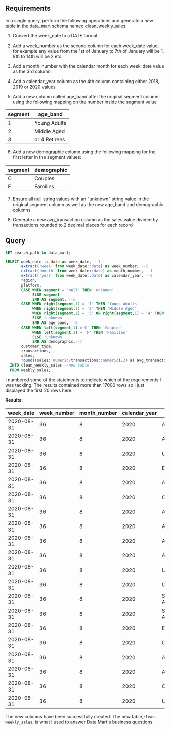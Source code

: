 Requirements
-----

In a single query, perform the following operations and generate a new table in the data_mart schema named clean_weekly_sales:

1. Convert the week_date to a DATE format

2. Add a week_number as the second column for each week_date value, for example any value from the 1st of January to 7th of January will be 1, 8th to 14th will be 2 etc

3. Add a month_number with the calendar month for each week_date value as the 3rd column

4. Add a calendar_year column as the 4th column containing either 2018, 2019 or 2020 values

5. Add a new column called age_band after the original segment column using the following mapping on the number inside the segment value

|segment|	age_band
-------|--------
1|	Young Adults
2	|Middle Aged
3 |or 4	Retirees

6. Add a new demographic column using the following mapping for the first letter in the segment values:

segment|	demographic
------|-------
C	|Couples
F|	Families

7. Ensure all null string values with an "unknown" string value in the original segment column as well as the new age_band and demographic columns

8. Generate a new avg_transaction column as the sales value divided by transactions rounded to 2 decimal places for each record


Query
-----

```sql
SET search_path to data_mart;

SELECT week_date :: date as week_date, --1
       extract('week' from week_date::date) as week_number, --2
       extract('month' from week_date::date) as month_number, --3
       extract('year' from week_date::date) as calendar_year, --4
       region,
       platform,
       CASE WHEN segment = 'null' THEN 'unknown'
            ELSE segment
            END AS segment, --5
       CASE WHEN right(segment,1) = '1' THEN 'Young Adults'
            WHEN right(segment,1) = '2' THEN 'Middle Aged'
            WHEN right(segment,1) = '3' OR right(segment,1) = '4' THEN 'Retirees'
            ELSE 'unknown'
            END AS age_band, --6
       CASE WHEN left(segment,1) ='C' THEN 'Couples'
            WHEN left(segment,1) = 'F' THEN 'Families'
            ELSE 'unknown'
            END AS demographic,--7
       customer_type,
       transactions,
       sales,
       round((sales::numeric/transactions::numeric),2) as avg_transaction --8
  INTO clean_weekly_sales --new table
  FROM weekly_sales;
```	   
I numbered some of the statements to indicate which of the requirements I was tackling. The results contained more than 17000 rows so I just displayed the first 20 rows here.

**Results:**

| week_date                  | week_number | month_number | calendar_year | region        | platform | segment | age_band     | demographic | customer_type | transactions | sales    | avg_transaction |
| ------------------------ | ----------- | ------------ | ------------- | ------------- | -------- | ------- | ------------ | ----------- | ------------- | ------------ | -------- | --------------- |
| 2020-08-31     | 36          | 8            | 2020          | ASIA          | Retail   | C3      | Retirees     | Couples     | New           | 120631       | 3656163  | 30.31           |
| 2020-08-31     | 36          | 8            | 2020          | ASIA          | Retail   | F1      | Young Adults | Families    | New           | 31574        | 996575   | 31.56           |
| 2020-08-31     | 36          | 8            | 2020          | USA           | Retail   | unknown | unknown      | unknown     | Guest         | 529151       | 16509610 | 31.20           |
| 2020-08-31     | 36          | 8            | 2020          | EUROPE        | Retail   | C1      | Young Adults | Couples     | New           | 4517         | 141942   | 31.42           |
| 2020-08-31     | 36          | 8            | 2020          | AFRICA        | Retail   | C2      | Middle Aged  | Couples     | New           | 58046        | 1758388  | 30.29           |
| 2020-08-31     | 36          | 8            | 2020          | CANADA        | Shopify  | F2      | Middle Aged  | Families    | Existing      | 1336         | 243878   | 182.54          |
| 2020-08-31     | 36          | 8            | 2020          | AFRICA        | Shopify  | F3      | Retirees     | Families    | Existing      | 2514         | 519502   | 206.64          |
| 2020-08-31     | 36          | 8            | 2020          | ASIA          | Shopify  | F1      | Young Adults | Families    | Existing      | 2158         | 371417   | 172.11          |
| 2020-08-31     | 36          | 8            | 2020          | AFRICA        | Shopify  | F2      | Middle Aged  | Families    | New           | 318          | 49557    | 155.84          |
| 2020-08-31     | 36          | 8            | 2020          | AFRICA        | Retail   | C3      | Retirees     | Couples     | New           | 111032       | 3888162  | 35.02           |
| 2020-08-31     | 36          | 8            | 2020          | USA           | Shopify  | F1      | Young Adults | Families    | Existing      | 1398         | 260773   | 186.53          |
| 2020-08-31     | 36          | 8            | 2020          | OCEANIA       | Shopify  | C2      | Middle Aged  | Couples     | Existing      | 4661         | 882690   | 189.38          |
| 2020-08-31     | 36          | 8            | 2020          | SOUTH AMERICA | Retail   | C2      | Middle Aged  | Couples     | Existing      | 1029         | 38762    | 37.67           |
| 2020-08-31     | 36          | 8            | 2020          | SOUTH AMERICA | Shopify  | C4      | Retirees     | Couples     | New           | 6            | 917      | 152.83          |
| 2020-08-31     | 36          | 8            | 2020          | EUROPE        | Shopify  | F3      | Retirees     | Families    | Existing      | 115          | 35215    | 306.22          |
| 2020-08-31     | 36          | 8            | 2020          | OCEANIA       | Retail   | F3      | Retirees     | Families    | Existing      | 551905       | 30371770 | 55.03           |
| 2020-08-31     | 36          | 8            | 2020          | ASIA          | Shopify  | C3      | Retirees     | Couples     | Existing      | 1969         | 374327   | 190.11          |
| 2020-08-31     | 36          | 8            | 2020          | AFRICA        | Retail   | F1      | Young Adults | Families    | Existing      | 97604        | 5185233  | 53.13           |
| 2020-08-31     | 36          | 8            | 2020          | OCEANIA       | Retail   | C2      | Middle Aged  | Couples     | New           | 111219       | 2980673  | 26.80           |
| 2020-08-31     | 36          | 8            | 2020          | USA           | Retail   | F1      | Young Adults | Families    | New           | 11820        | 463738   | 39.23           |
	   
  The new columns have been successfully created. The new table,`clean-weekly_sales`, is what I used to answer Data Mart's business questions.
